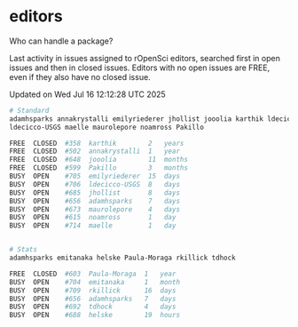 # editors

Who can handle a package?

Last activity in issues assigned to rOpenSci editors, searched first in open
issues and then in closed issues. Editors with no open issues are FREE, even if
they also have no closed issue.


Updated on Wed Jul 16 12:12:28 UTC 2025

```bash
# Standard
adamhsparks annakrystalli emilyriederer jhollist jooolia karthik ldecicco
ldecicco-USGS maelle maurolepore noamross Pakillo

FREE  CLOSED  #358  karthik        2   years
FREE  CLOSED  #502  annakrystalli  1   year
FREE  CLOSED  #648  jooolia        11  months
FREE  CLOSED  #599  Pakillo        3   months
BUSY  OPEN    #705  emilyriederer  15  days
BUSY  OPEN    #706  ldecicco-USGS  8   days
BUSY  OPEN    #685  jhollist       8   days
BUSY  OPEN    #656  adamhsparks    7   days
BUSY  OPEN    #673  maurolepore    4   days
BUSY  OPEN    #615  noamross       1   day
BUSY  OPEN    #714  maelle         1   day


# Stats
adamhsparks emitanaka helske Paula-Moraga rkillick tdhock

FREE  CLOSED  #603  Paula-Moraga  1   year
BUSY  OPEN    #704  emitanaka     1   month
BUSY  OPEN    #709  rkillick      16  days
BUSY  OPEN    #656  adamhsparks   7   days
BUSY  OPEN    #692  tdhock        4   days
BUSY  OPEN    #688  helske        19  hours
```
